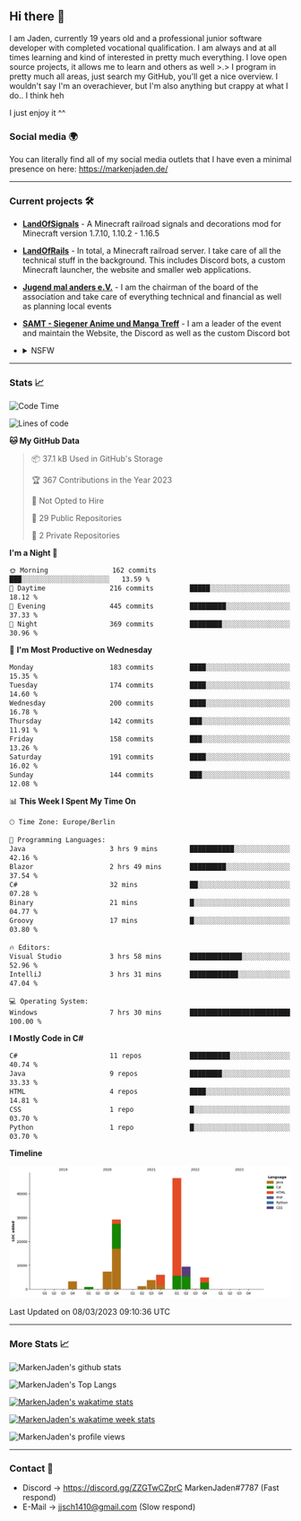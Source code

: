 ## Hi there 👋
I am Jaden, currently 19 years old and a professional junior software developer with completed vocational qualification. I am always and at all times learning and kind of interested in pretty much everything. I love open source projects, it allows me to learn and others as well >.>
I program in pretty much all areas, just search my GitHub, you'll get a nice overview.
I wouldn't say I'm an overachiever, but I'm also anything but crappy at what I do.. I think heh

I just enjoy it ^^

### Social media 🌍

You can literally find all of my social media outlets that I have even a minimal presence on here: https://markenjaden.de/

---

### Current projects 🛠

* [**LandOfSignals**](https://github.com/LandOfRails/LandOfSignals) - A Minecraft railroad signals and decorations mod for Minecraft version 1.7.10, 1.10.2 - 1.16.5
* [**LandOfRails**](https://github.com/LandOfRails) - In total, a Minecraft railroad server. I take care of all the technical stuff in the background. This includes Discord bots, a custom Minecraft launcher, the website and smaller web applications.
* [**Jugend mal anders e.V.**](https://jugendmalanders.de/) - I am the chairman of the board of the association and take care of everything technical and financial as well as planning local events
* [**SAMT - Siegener Anime und Manga Treff**](https://github.com/Siegener-Anime-und-Manga-Treff-SAMT) - I am a leader of the event and maintain the Website, the Discord as well as the custom Discord bot
* <details> 
  <summary>NSFW</summary>
  
  [**Nekos**](https://github.com/MarkenJaden/Nekos) - Website providing you with random lewd neko pics
  
</details>

---

### Stats 📈

<!--START_SECTION:waka-->
![Code Time](http://img.shields.io/badge/Code%20Time-1%2C072%20hrs%203%20mins-blue)

![Lines of code](https://img.shields.io/badge/From%20Hello%20World%20I%27ve%20Written-109.7%20thousand%20lines%20of%20code-blue)

**🐱 My GitHub Data** 

> 📦 37.1 kB Used in GitHub's Storage 
 > 
> 🏆 367 Contributions in the Year 2023
 > 
> 🚫 Not Opted to Hire
 > 
> 📜 29 Public Repositories 
 > 
> 🔑 2 Private Repositories 
 > 
**I'm a Night 🦉** 

```text
🌞 Morning                162 commits         ███░░░░░░░░░░░░░░░░░░░░░░   13.59 % 
🌆 Daytime                216 commits         █████░░░░░░░░░░░░░░░░░░░░   18.12 % 
🌃 Evening                445 commits         █████████░░░░░░░░░░░░░░░░   37.33 % 
🌙 Night                  369 commits         ████████░░░░░░░░░░░░░░░░░   30.96 % 
```
📅 **I'm Most Productive on Wednesday** 

```text
Monday                   183 commits         ████░░░░░░░░░░░░░░░░░░░░░   15.35 % 
Tuesday                  174 commits         ████░░░░░░░░░░░░░░░░░░░░░   14.60 % 
Wednesday                200 commits         ████░░░░░░░░░░░░░░░░░░░░░   16.78 % 
Thursday                 142 commits         ███░░░░░░░░░░░░░░░░░░░░░░   11.91 % 
Friday                   158 commits         ███░░░░░░░░░░░░░░░░░░░░░░   13.26 % 
Saturday                 191 commits         ████░░░░░░░░░░░░░░░░░░░░░   16.02 % 
Sunday                   144 commits         ███░░░░░░░░░░░░░░░░░░░░░░   12.08 % 
```


📊 **This Week I Spent My Time On** 

```text
🕑︎ Time Zone: Europe/Berlin

💬 Programming Languages: 
Java                     3 hrs 9 mins        ███████████░░░░░░░░░░░░░░   42.16 % 
Blazor                   2 hrs 49 mins       █████████░░░░░░░░░░░░░░░░   37.54 % 
C#                       32 mins             ██░░░░░░░░░░░░░░░░░░░░░░░   07.28 % 
Binary                   21 mins             █░░░░░░░░░░░░░░░░░░░░░░░░   04.77 % 
Groovy                   17 mins             █░░░░░░░░░░░░░░░░░░░░░░░░   03.80 % 

🔥 Editors: 
Visual Studio            3 hrs 58 mins       █████████████░░░░░░░░░░░░   52.96 % 
IntelliJ                 3 hrs 31 mins       ████████████░░░░░░░░░░░░░   47.04 % 

💻 Operating System: 
Windows                  7 hrs 30 mins       █████████████████████████   100.00 % 
```

**I Mostly Code in C#** 

```text
C#                       11 repos            ██████████░░░░░░░░░░░░░░░   40.74 % 
Java                     9 repos             ████████░░░░░░░░░░░░░░░░░   33.33 % 
HTML                     4 repos             ████░░░░░░░░░░░░░░░░░░░░░   14.81 % 
CSS                      1 repo              █░░░░░░░░░░░░░░░░░░░░░░░░   03.70 % 
Python                   1 repo              █░░░░░░░░░░░░░░░░░░░░░░░░   03.70 % 
```



**Timeline**

![Lines of Code chart](https://raw.githubusercontent.com/MarkenJaden/MarkenJaden/main/assets/bar_graph.png)


 Last Updated on 08/03/2023 09:10:36 UTC
<!--END_SECTION:waka-->

---

### More Stats 📈

![MarkenJaden's github stats](https://github-readme-stats.vercel.app/api?username=MarkenJaden&count_private=true&show_icons=true&theme=radical)

![MarkenJaden's Top Langs](https://github-readme-stats.vercel.app/api/top-langs/?username=MarkenJaden&theme=radical)

[![MarkenJaden's wakatime stats](https://github-readme-stats.vercel.app/api/wakatime?username=MarkenJaden&theme=radical)](https://wakatime.com/@17f322c9-222a-48b4-9e15-983c41f7aed4)

[![MarkenJaden's wakatime week stats](https://wakatime.com/badge/user/17f322c9-222a-48b4-9e15-983c41f7aed4.svg)](https://wakatime.com/@17f322c9-222a-48b4-9e15-983c41f7aed4)

<!--[![MarkenJaden's Codewars stats](https://www.codewars.com/users/MarkenJaden/badges/large)](https://www.codewars.com/users/MarkenJaden)-->

![MarkenJaden's profile views](https://komarev.com/ghpvc/?username=MarkenJaden)

---

### Contact 💌

* Discord -> https://discord.gg/ZZGTwCZprC MarkenJaden#7787 (Fast respond)
* E-Mail -> jjsch1410@gmail.com (Slow respond)



<!--
**MarkenJaden/MarkenJaden** is a ✨ _special_ ✨ repository because its `README.md` (this file) appears on your GitHub profile.

Here are some ideas to get you started:

- 🔭 I’m currently working on ...
- 🌱 I’m currently learning ...
- 👯 I’m looking to collaborate on ...
- 🤔 I’m looking for help with ...
- 💬 Ask me about ...
- 📫 How to reach me: ...
- 😄 Pronouns: ...
- ⚡ Fun fact: ...
-->
